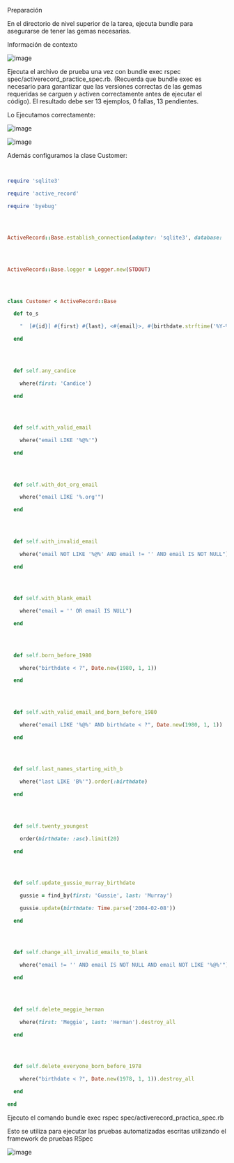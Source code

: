 Preparación 

En el directorio de nivel superior de la tarea, ejecuta bundle para asegurarse de tener las gemas necesarias. 

Información de contexto 

![image](https://github.com/Josezapat/CC3S2/assets/90808325/505476f0-e040-4ee0-8dbd-ac74bcc6bb6d)

Ejecuta el archivo de prueba una vez con bundle exec rspec spec/activerecord_practice_spec.rb. 
(Recuerda que bundle exec es necesario para garantizar que las versiones correctas de las gemas requeridas 
se carguen y activen correctamente antes de ejecutar el código). El resultado debe ser 13 ejemplos, 0 fallas, 13 pendientes. 

Lo Ejecutamos correctamente: 

![image](https://github.com/Josezapat/CC3S2/assets/90808325/3c95a192-5544-4a1d-adbb-811bef3d470e)

![image](https://github.com/Josezapat/CC3S2/assets/90808325/99a792ff-e53f-444d-8544-1a557d64532e)

Además configuramos la clase Customer:

```ruby
 

require 'sqlite3' 

require 'active_record' 

require 'byebug' 

 
 

ActiveRecord::Base.establish_connection(adapter: 'sqlite3', database: 'customers.sqlite3') 

 
 

ActiveRecord::Base.logger = Logger.new(STDOUT) 

 
 

class Customer < ActiveRecord::Base 

  def to_s 

    "  [#{id}] #{first} #{last}, <#{email}>, #{birthdate.strftime('%Y-%m-%d')}" 

  end 

 
 

  def self.any_candice 

    where(first: 'Candice') 

  end 

 
 

  def self.with_valid_email 

    where("email LIKE '%@%'") 

  end 

 
 

  def self.with_dot_org_email 

    where("email LIKE '%.org'") 

  end 

 
 

  def self.with_invalid_email 

    where("email NOT LIKE '%@%' AND email != '' AND email IS NOT NULL") 

  end 

 
 

  def self.with_blank_email 

    where("email = '' OR email IS NULL") 

  end 

 
 

  def self.born_before_1980 

    where("birthdate < ?", Date.new(1980, 1, 1)) 

  end 

 
 

  def self.with_valid_email_and_born_before_1980 

    where("email LIKE '%@%' AND birthdate < ?", Date.new(1980, 1, 1)) 

  end 

 
 

  def self.last_names_starting_with_b 

    where("last LIKE 'B%'").order(:birthdate) 

  end 

 
 

  def self.twenty_youngest 

    order(birthdate: :asc).limit(20) 

  end 

 
 

  def self.update_gussie_murray_birthdate 

    gussie = find_by(first: 'Gussie', last: 'Murray') 

    gussie.update(birthdate: Time.parse('2004-02-08')) 

  end 

 
 

  def self.change_all_invalid_emails_to_blank 

    where("email != '' AND email IS NOT NULL AND email NOT LIKE '%@%'").update_all(email: '') 

  end 

 
 

  def self.delete_meggie_herman 

    where(first: 'Meggie', last: 'Herman').destroy_all 

  end 

 
 

  def self.delete_everyone_born_before_1978 

    where("birthdate < ?", Date.new(1978, 1, 1)).destroy_all 

  end 

end

```

Ejecuto el comando bundle exec rspec spec/activerecord_practica_spec.rb 

Esto se utiliza para ejecutar las pruebas automatizadas escritas utilizando el framework de pruebas RSpec 

![image](https://github.com/Josezapat/CC3S2/assets/90808325/96e2a547-dece-45f6-add2-cdff4f8724a4)
